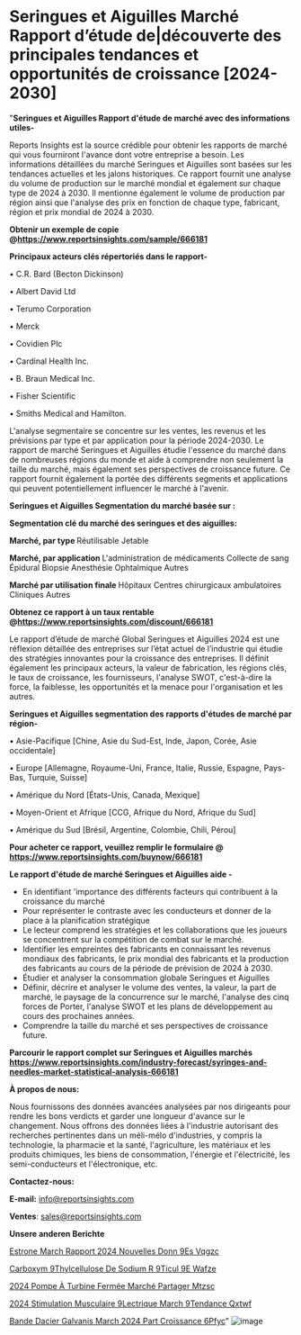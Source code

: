 # Seringues et Aiguilles Marché Rapport d’étude de|découverte des principales tendances et opportunités de croissance [2024-2030]

"<strong>Seringues et Aiguilles Rapport d'étude de marché avec des informations utiles-</strong>

Reports Insights est la source crédible pour obtenir les rapports de marché qui vous fourniront l'avance dont votre entreprise a besoin. Les informations détaillées du marché Seringues et Aiguilles sont basées sur les tendances actuelles et les jalons historiques. Ce rapport fournit une analyse du volume de production sur le marché mondial et également sur chaque type de 2024 à 2030. Il mentionne également le volume de production par région ainsi que l'analyse des prix en fonction de chaque type, fabricant, région et prix mondial de 2024 à 2030.

<strong><b>Obtenir un exemple de copie @</b></strong><a href=https://www.reportsinsights.com/sample/666181><strong><b>https://www.reportsinsights.com/sample/666181</b></strong></a>

<b>Principaux acteurs clés répertoriés dans le rapport-</b>

<b> </b>• C.R. Bard (Becton Dickinson)

• Albert David Ltd

• Terumo Corporation

• Merck

• Covidien Plc

• Cardinal Health Inc.

• B. Braun Medical Inc.

• Fisher Scientific

• Smiths Medical and Hamilton.

L'analyse segmentaire se concentre sur les ventes, les revenus et les prévisions par type et par application pour la période 2024-2030. Le rapport de marché Seringues et Aiguilles étudie l'essence du marché dans de nombreuses régions du monde et aide à comprendre non seulement la taille du marché, mais également ses perspectives de croissance future. Ce rapport fournit également la portée des différents segments et applications qui peuvent potentiellement influencer le marché à l'avenir.

<strong>Seringues et Aiguilles Segmentation du marché basée sur :</strong>

<strong> Segmentation clé du marché des seringues et des aiguilles: </strong>

<strong> Marché, par type </strong>
Réutilisable
Jetable

<strong> Marché, par application </strong>
L'administration de médicaments
Collecte de sang
Épidural
Biopsie
Anesthésie
Ophtalmique
Autres

<strong> Marché par utilisation finale </strong>
Hôpitaux
Centres chirurgicaux ambulatoires
Cliniques
Autres

<strong><b>Obtenez ce rapport à un taux rentable @</b></strong><a href=https://www.reportsinsights.com/discount/666181><strong><b>https://www.reportsinsights.com/discount/666181</b></strong></a>

Le rapport d’étude de marché Global Seringues et Aiguilles 2024 est une réflexion détaillée des entreprises sur l’état actuel de l’industrie qui étudie des stratégies innovantes pour la croissance des entreprises. Il définit également les principaux acteurs, la valeur de fabrication, les régions clés, le taux de croissance, les fournisseurs, l'analyse SWOT, c'est-à-dire la force, la faiblesse, les opportunités et la menace pour l'organisation et les autres.

<strong>Seringues et Aiguilles segmentation des rapports d'études de marché par région-</strong>

• Asie-Pacifique [Chine, Asie du Sud-Est, Inde, Japon, Corée, Asie occidentale]

• Europe [Allemagne, Royaume-Uni, France, Italie, Russie, Espagne, Pays-Bas, Turquie, Suisse]

• Amérique du Nord [États-Unis, Canada, Mexique]

• Moyen-Orient et Afrique [CCG, Afrique du Nord, Afrique du Sud]

• Amérique du Sud [Brésil, Argentine, Colombie, Chili, Pérou]

<strong>Pour acheter ce rapport, veuillez remplir le formulaire @   <a href=https://www.reportsinsights.com/buynow/666181>https://www.reportsinsights.com/buynow/666181</a></strong>

<strong>Le rapport d'étude de marché Seringues et Aiguilles aide -</strong>
<ul>
  <li>En identifiant 'importance des différents facteurs qui contribuent à la croissance du marché</li>
  <li>Pour représenter le contraste avec les conducteurs et donner de la place à la planification stratégique</li>
  <li>Le lecteur comprend les stratégies et les collaborations que les joueurs se concentrent sur la compétition de combat sur le marché.</li>
  <li>Identifier les empreintes des fabricants en connaissant les revenus mondiaux des fabricants, le prix mondial des fabricants et la production des fabricants au cours de la période de prévision de 2024 à 2030.</li>
  <li>Étudier et analyser la consommation globale Seringues et Aiguilles</li>
  <li>Définir, décrire et analyser le volume des ventes, la valeur, la part de marché, le paysage de la concurrence sur le marché, l'analyse des cinq forces de Porter, l'analyse SWOT et les plans de développement au cours des prochaines années.</li>
  <li>Comprendre la taille du marché et ses perspectives de croissance future.</li>
</ul>

<strong>Parcourir le rapport complet sur Seringues et Aiguilles marchés <a href=https://www.reportsinsights.com/industry-forecast/syringes-and-needles-market-statistical-analysis-666181>https://www.reportsinsights.com/industry-forecast/syringes-and-needles-market-statistical-analysis-666181</a></strong>

<strong>À propos de nous:</strong>

Nous fournissons des données avancées analysées par nos dirigeants pour rendre les bons verdicts et garder une longueur d'avance sur le changement. Nous offrons des données liées à l'industrie autorisant des recherches pertinentes dans un méli-mélo d'industries, y compris la technologie, la pharmacie et la santé, l'agriculture, les matériaux et les produits chimiques, les biens de consommation, l'énergie et l'électricité, les semi-conducteurs et l'électronique, etc.

<strong>Contactez-nous:</strong>

<strong>E-mail:</strong> <a href=mailto:info@reportsinsights.com>info@reportsinsights.com</a>

<strong>Ventes</strong>: <a href=mailto:sales@reportsinsights.com>sales@reportsinsights.com</a>

<strong>Unsere anderen Berichte</strong>

<a href=https://www.linkedin.com/pulse/estrone-march%C3%A9-rapport-2024-nouvelles-donn%C3%A9es-vqgzc/>Estrone March Rapport 2024 Nouvelles Donn 9Es Vqgzc</a>

<a href=https://www.linkedin.com/pulse/carboxym%C3%A9thylcellulose-de-sodium-r%C3%A9ticul%C3%A9e-wafze/>Carboxym 9Thylcellulose De Sodium R 9Ticul 9E Wafze</a>

<a href=https://www.linkedin.com/pulse/2024-pompe-à-turbine-fermée-marché-partager-mtzsc/>2024 Pompe À Turbine Fermée Marché Partager Mtzsc</a>

<a href=https://www.linkedin.com/pulse/2024-stimulation-musculaire-%C3%A9lectrique-march%C3%A9tendance-qxtwf/>2024 Stimulation Musculaire  9Lectrique March 9Tendance Qxtwf</a>

<a href=https://www.linkedin.com/pulse/bande-dacier-galvanis%C3%A9-march%C3%A9-2024-part-croissance-6pfyc/>Bande Dacier Galvanis March 2024 Part Croissance 6Pfyc</a>"
![image](https://github.com/daminid12/RImarketdynamics/assets/158430485/9f33e07b-d908-41ed-8301-4c05db6b8bdf)
